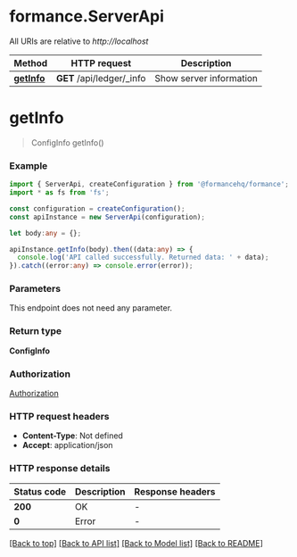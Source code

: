 # formance.ServerApi

All URIs are relative to *http://localhost*

Method | HTTP request | Description
------------- | ------------- | -------------
[**getInfo**](ServerApi.md#getInfo) | **GET** /api/ledger/_info | Show server information


# **getInfo**
> ConfigInfo getInfo()


### Example


```typescript
import { ServerApi, createConfiguration } from '@formancehq/formance';
import * as fs from 'fs';

const configuration = createConfiguration();
const apiInstance = new ServerApi(configuration);

let body:any = {};

apiInstance.getInfo(body).then((data:any) => {
  console.log('API called successfully. Returned data: ' + data);
}).catch((error:any) => console.error(error));
```


### Parameters
This endpoint does not need any parameter.


### Return type

**ConfigInfo**

### Authorization

[Authorization](README.md#Authorization)

### HTTP request headers

 - **Content-Type**: Not defined
 - **Accept**: application/json


### HTTP response details
| Status code | Description | Response headers |
|-------------|-------------|------------------|
**200** | OK |  -  |
**0** | Error |  -  |

[[Back to top]](#) [[Back to API list]](README.md#documentation-for-api-endpoints) [[Back to Model list]](README.md#documentation-for-models) [[Back to README]](README.md)

